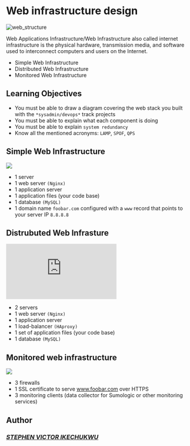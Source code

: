 # Web infrastructure design

![web_structure](https://media.geeksforgeeks.org/wp-content/uploads/20220817182651/NetworkInfrastructure1.png)

Web Applications Infrastructure/Web Infrastructure also called internet infrastructure is the physical hardware, transmission media, and software used to interconnect computers and users on the Internet.

- Simple Web Infrastructure
- Distributed Web Infrastructure
- Monitored Web Infrastructure

## Learning Objectives

- You must be able to draw a diagram covering the web stack you built with the `*sysadmin/devops*` track projects
- You must be able to explain what each component is doing
- You must be able to explain `system redundancy`
- Know all the mentioned acronyms: `LAMP`, `SPOF`, `QPS`


## Simple Web Infrastructure

![](https://miro.medium.com/max/720/1*xKd1CchSaSKV83Oizju8kg.webp)

- 1 server
- 1 web server `(Nginx)`
- 1 application server
- 1 application files (your code base)
- 1 database `(MySQL)`
- 1 domain name `foobar.com` configured with a `www` record that points to your server IP `8.8.8.8`

## Distrubuted Web Infrasture

![](https://upload.wikimedia.org/wikipedia/commons/5/55/Network_Architecture_Diagram_-_Distributed_Web_Infrastructure.pdf)

- 2 servers
- 1 web server `(Nginx)`
- 1 application server
- 1 load-balancer `(HAproxy)`
- 1 set of application files (your code base)
- 1 database `(MySQL)`

## Monitored web infrastructure

![](https://miro.medium.com/max/720/1*t7oSAWV7gtp-WSRNXfM9Hw.webp)

- 3 firewalls
- 1 SSL certificate to serve www.foobar.com over HTTPS
- 3 monitoring clients (data collector for Sumologic or other monitoring services)

## Author
### ___[STEPHEN VICTOR IKECHUKWU](https://github.com/victorstephen26)___
